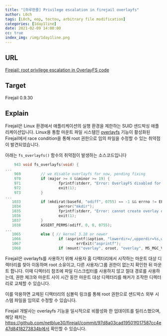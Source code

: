 ```yaml
---
title: "[하루한줄] Privilege escalation in firejail overlayfs"
author: L0ch
tags: [L0ch, eop, toctou, arbitrary file modification]
categories: [1day1line]
date: 2021-02-09 14:00:00
cc: true
index_img: /img/1day1line.png
---
```


## URL

[Firejail: root privilege escalation in OverlayFS code](https://seclists.org/oss-sec/2021/q1/121)

## Target

Firejail 0.9.30

## Explain
Firejail은 Linux 환경에서 애플리케이션의 실행 환경을 제한하는 SUID 샌드박싱 애플리케이션입니다. Linux용 통합 마운트 파일 시스템인 [overlayfs](https://en.wikipedia.org/wiki/OverlayFS) 기능이 활성화된 Firejail에서 race condition을 통해 root 권한으로 임의 파일을 수정할 수 있는 취약점이 발견되었습니다.

아래는  `fs_overlayfs()` 함수의 취약점이 발생하는 소스코드입니다

```c
    943 void fs_overlayfs(void) {
...
    969         // we disable overlayfs for now, pending fixing
    970         if (major >= 4 &&minor >= 19) {
    971                 fprintf(stderr, "Error: OverlayFS disabled for Linux kernels 4.19 and newer, pending fixing.\\n");
    972                 exit(1);
    973         }
...
   1033         if (mkdirat(basefd, "odiff", 0755) == -1 && errno != EEXIST) {
   1034                 perror("mkdir");
   1035                 fprintf(stderr, "Error: cannot create overlay directory         %s\\n", odiff);
   1036                 exit(1);
   1037         }
   1038         ASSERT_PERMS(odiff, 0, 0, 0755);
...
   1065         else { // kernel 3.18 or newer
   1066                 if (asprintf(&option, "lowerdir=/,upperdir=%s,workdir=%s        ", odiff, owork) == -1)
   1067                         errExit("asprintf");
   1068                 if (mount("overlay", oroot, "overlay", MS_MGC_VAL, optio        n) < 0) {
```

Firejail은 overlayfs를 사용하기 위해 사용자 홈 디렉터리에서 시작하는 마운트 대상 디렉터리를 찾아 이동하며 root 소유이고, 다른 사용자/그룹 권한이 없는지 확인한 뒤 마운트 합니다. 이때 디렉터리 참조에 파일 디스크립터를 사용하지 않고 절대 경로를 사용하는데, 권한 체크와 마운트 사이 시간 동안 마운트 대상 디렉터리를 해커가 조작한 디렉터리로 교체할 수 있습니다.

이를 악용하면 교체된 디렉터리의 심볼릭 링크를 통해 root 권한으로 샌드박스 외부 시스템 파일을 임의로 수정할 수 있습니다.

Firejail 개발사는 overlayfs 기능을 일시적으로 비활성화 한 업데이트를 릴리스했으며, 해당 패치는 https://github.com/netblue30/firejail/commit/97d8a03cad19501f017587cc4e47d8418273834b에서 확인할 수 있습니다.